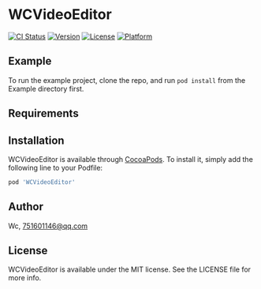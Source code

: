 # WCVideoEditor

[![CI Status](https://img.shields.io/travis/Wc/WCVideoEditor.svg?style=flat)](https://travis-ci.org/Wc/WCVideoEditor)
[![Version](https://img.shields.io/cocoapods/v/WCVideoEditor.svg?style=flat)](https://cocoapods.org/pods/WCVideoEditor)
[![License](https://img.shields.io/cocoapods/l/WCVideoEditor.svg?style=flat)](https://cocoapods.org/pods/WCVideoEditor)
[![Platform](https://img.shields.io/cocoapods/p/WCVideoEditor.svg?style=flat)](https://cocoapods.org/pods/WCVideoEditor)

## Example

To run the example project, clone the repo, and run `pod install` from the Example directory first.

## Requirements

## Installation

WCVideoEditor is available through [CocoaPods](https://cocoapods.org). To install
it, simply add the following line to your Podfile:

```ruby
pod 'WCVideoEditor'
```

## Author

Wc, 751601146@qq.com

## License

WCVideoEditor is available under the MIT license. See the LICENSE file for more info.
